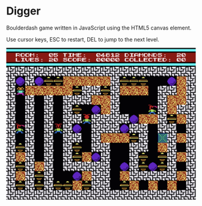 # Digger

Boulderdash game written in JavaScript using the HTML5 canvas element. 

Use cursor keys, ESC to restart, DEL to jump to the next level.

<a href="https://lutzroeder.github.com/digger"><img src="media/screenshot.png" alt="Screenshot" align="left" width="640"></a>
